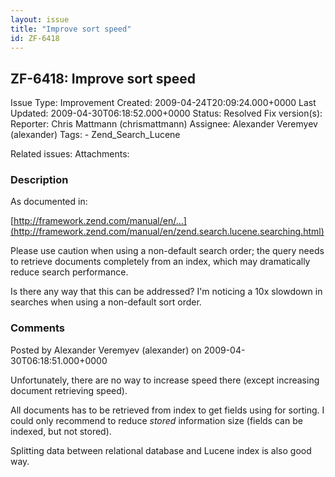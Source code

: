 ```yaml
---
layout: issue
title: "Improve sort speed"
id: ZF-6418
---
```


ZF-6418: Improve sort speed
---------------------------

 Issue Type: Improvement Created: 2009-04-24T20:09:24.000+0000 Last Updated: 2009-04-30T06:18:52.000+0000 Status: Resolved Fix version(s): 
 Reporter:  Chris Mattmann (chrismattmann)  Assignee:  Alexander Veremyev (alexander)  Tags: - Zend\_Search\_Lucene
 
 Related issues: 
 Attachments: 
### Description

As documented in:

[http://framework.zend.com/manual/en/…](http://framework.zend.com/manual/en/zend.search.lucene.searching.html)

 Please use caution when using a non-default search order; the query needs to retrieve documents completely from an index, which may dramatically reduce search performance.

Is there any way that this can be addressed? I'm noticing a 10x slowdown in searches when using a non-default sort order.

 

 

### Comments

Posted by Alexander Veremyev (alexander) on 2009-04-30T06:18:51.000+0000

Unfortunately, there are no way to increase speed there (except increasing document retrieving speed).

All documents has to be retrieved from index to get fields using for sorting. I could only recommend to reduce _stored_ information size (fields can be indexed, but not stored).

Splitting data between relational database and Lucene index is also good way.

 

 